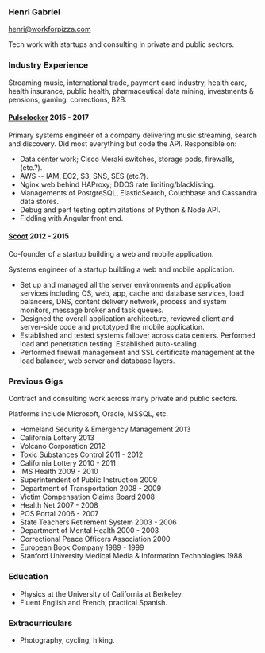 ### Henri Gabriel

<henri@workforpizza.com>

Tech work with startups and consulting in private and public sectors.

### Industry Experience

Streaming music, international trade, payment card industry, health care, health
insurance, public health, pharmaceutical data mining, investments & pensions,
gaming, corrections, B2B.

#### [Pulselocker](https://pulselocker.com) 2015 - 2017

Primary systems engineer of a company delivering music streaming, search and
discovery. Did most everything but code the API. Responsible on:

- Data center work; Cisco Meraki switches, storage pods, firewalls, (etc.?).
- AWS -- IAM, EC2, S3, SNS, SES (etc.?).
- Nginx web behind HAProxy; DDOS rate limiting/blacklisting.
- Managements of PostgreSQL, ElasticSearch, Couchbase and Cassandra data stores.
- Debug and perf testing optimizitations of Python & Node API.
- Fiddling with Angular front end.

#### [Scoot](https://scoot.io) 2012 - 2015

Co-founder of a startup building a web and mobile application.

Systems engineer of a startup building a web and mobile application.

- Set up and managed all the server environments and application services
  including OS, web, app, cache and database services, load balancers, DNS, content delivery
  network, process and system monitors, message broker and task queues.
- Designed the overall application architecture, reviewed client and
  server-side code and prototyped the mobile application.
- Established and tested systems failover across data centers. Performed load
  and penetration testing. Established auto-scaling.
- Performed firewall management and SSL certificate management at the load
  balancer, web server and database layers.

### Previous Gigs

Contract and consulting work across many private and public sectors.

Platforms include Microsoft, Oracle, MSSQL, etc.

- Homeland Security & Emergency Management 2013
- California Lottery 2013
- Volcano Corporation 2012
- Toxic Substances Control 2011 - 2012
- California Lottery 2010 - 2011
- IMS Health 2009 - 2010
- Superintendent of Public Instruction 2009
- Department of Transportation 2008 - 2009
- Victim Compensation Claims Board 2008
- Health Net 2007 - 2008
- POS Portal 2006 - 2007
- State Teachers Retirement System 2003 - 2006
- Department of Mental Health 2000 - 2003
- Correctional Peace Officers Association 2000
- European Book Company 1989 - 1999
- Stanford University Medical Media & Information Technologies 1988

### Education

- Physics at the University of California at Berkeley.
- Fluent English and French; practical Spanish.

### Extracurriculars

- Photography, cycling, hiking.
